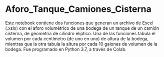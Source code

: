 # Aforo_Tanque_Camiones_Cisterna
 Este notebook contiene dos funciones que generan un archivo de Excel (.xslx) con el aforo volumétrico de una bodega de un tanque de un camión cisterna, de geometría de cilindro elíptico. Una de las funciones tabula el volumen por cada centímetro (de uno en uno) de altura de la bodega, mientras que la otra tabula la altura por cada 10 galones de volumen de la bodega. Fue programado en Python 3.7, a través de Colab.
